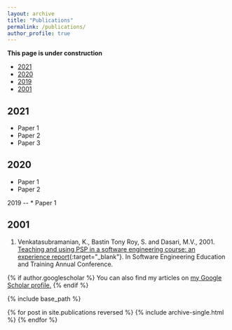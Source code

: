 ```yaml
---
layout: archive
title: "Publications"
permalink: /publications/
author_profile: true
---
```

**This page is under construction**



* [2021](#2021)
* [2020](#2020)
* [2019](#2019)
* [2001](#2001)


2021
--

* Paper 1
* Paper 2
* Paper 3

2020
--

* Paper 1
* Paper 2

<div id="2019"></div>
2019
--
* Paper 1

2001
--
1. Venkatasubramanian, K., Bastin Tony Roy, S. and Dasari, M.V., 2001. [Teaching and using PSP in a software engineering course: an experience report](/files/papers/2001/2001_1.pdf){:target="_blank"}. In Software Engineering Education and Training Annual Conference.

{% if author.googlescholar %}
  You can also find my articles on <u><a href="{{author.googlescholar}}">my Google Scholar profile</a>.</u>
{% endif %}

{% include base_path %}

{% for post in site.publications reversed %}
  {% include archive-single.html %}
{% endfor %}
